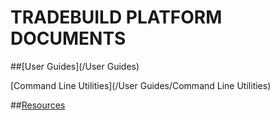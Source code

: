 # TRADEBUILD PLATFORM DOCUMENTS

##[User Guides](/User Guides)

[Command Line Utilities](/User Guides/Command Line Utilities)


##[Resources](/Resources)
